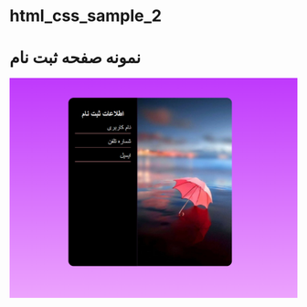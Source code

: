 # html_css_sample_2

# نمونه صفحه ثبت نام


![image](https://github.com/mousakhani/html_css_sample_2/blob/master/Capture.PNG)
